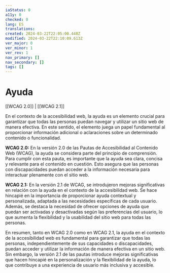 ```yaml
---
iaStatus: 0
a11y: 0
checked: 0
lang: ES
translations: 
created: 2024-03-22T22:05:00.448Z
modified: 2024-03-22T22:10:09.613Z
ver_major: 0
ver_minor: 1
ver_rev: 1
nav_primary: []
nav_secondary: []
tags: []
---
```

# Ayuda

[[WCAG 2.0]] | [[WCAG 2.1]]

En el contexto de la accesibilidad web, la ayuda es un elemento crucial para garantizar que todas las personas puedan navegar y utilizar un sitio web de manera efectiva. En este sentido, el elemento <TOKEN> juega un papel fundamental al proporcionar información adicional o aclaraciones sobre un determinado contenido o funcionalidad.

**WCAG 2.0:**
En la versión 2.0 de las Pautas de Accesibilidad al Contenido Web (WCAG), la ayuda se considera parte del principio de comprensión. Para cumplir con esta pauta, es importante que la ayuda sea clara, concisa y relevante para el contenido en cuestión. Esto asegura que las personas con discapacidades puedan acceder a la información necesaria para interactuar plenamente con el sitio web.

**WCAG 2.1:**
En la versión 2.1 de WCAG, se introdujeron mejoras significativas en relación con la ayuda en el contexto de la accesibilidad web. Se hace hincapié en la importancia de proporcionar ayuda contextual y personalizada, adaptada a las necesidades específicas de cada usuario. Además, se destaca la necesidad de ofrecer opciones de ayuda que puedan ser activadas y desactivadas según las preferencias del usuario, lo que aumenta la flexibilidad y la usabilidad del sitio web para todas las personas.

En resumen, tanto en WCAG 2.0 como en WCAG 2.1, la ayuda en el contexto de la accesibilidad web es fundamental para garantizar que todas las personas, independientemente de sus capacidades o discapacidades, puedan acceder y utilizar la información de manera efectiva en un sitio web. Sin embargo, la versión 2.1 de las pautas introduce mejoras significativas que hacen hincapié en la personalización y la flexibilidad de la ayuda, lo que contribuye a una experiencia de usuario más inclusiva y accesible.
